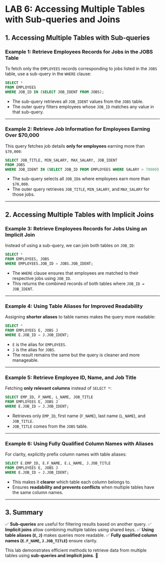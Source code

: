 # **LAB 6: Accessing Multiple Tables with Sub-queries and Joins**

## **1. Accessing Multiple Tables with Sub-queries**

### **Example 1: Retrieve Employees Records for Jobs in the JOBS Table**
To fetch only the `EMPLOYEES` records corresponding to jobs listed in the `JOBS` table, use a sub-query in the `WHERE` clause:
```sql
SELECT * 
FROM EMPLOYEES 
WHERE JOB_ID IN (SELECT JOB_IDENT FROM JOBS);
```
- The sub-query retrieves all `JOB_IDENT` values from the `JOBS` table.
- The outer query filters employees whose `JOB_ID` matches any value in that sub-query.

---

### **Example 2: Retrieve Job Information for Employees Earning Over $70,000**
This query fetches job details **only for employees** earning more than `$70,000`:
```sql
SELECT JOB_TITLE, MIN_SALARY, MAX_SALARY, JOB_IDENT
FROM JOBS
WHERE JOB_IDENT IN (SELECT JOB_ID FROM EMPLOYEES WHERE SALARY > 70000);
```
- The sub-query selects all `JOB_ID`s where employees earn more than `$70,000`.
- The outer query retrieves `JOB_TITLE`, `MIN_SALARY`, and `MAX_SALARY` for those jobs.

---

## **2. Accessing Multiple Tables with Implicit Joins**

### **Example 3: Retrieve Employees Records for Jobs Using an Implicit Join**
Instead of using a sub-query, we can join both tables on `JOB_ID`:
```sql
SELECT *
FROM EMPLOYEES, JOBS
WHERE EMPLOYEES.JOB_ID = JOBS.JOB_IDENT;
```
- The `WHERE` clause ensures that employees are matched to their respective jobs using `JOB_ID`.
- This returns the combined records of both tables where `JOB_ID = JOB_IDENT`.

---

### **Example 4: Using Table Aliases for Improved Readability**
Assigning **shorter aliases** to table names makes the query more readable:
```sql
SELECT *
FROM EMPLOYEES E, JOBS J
WHERE E.JOB_ID = J.JOB_IDENT;
```
- `E` is the alias for `EMPLOYEES`.
- `J` is the alias for `JOBS`.
- The result remains the same but the query is cleaner and more manageable.

---

### **Example 5: Retrieve Employee ID, Name, and Job Title**
Fetching **only relevant columns** instead of `SELECT *`:
```sql
SELECT EMP_ID, F_NAME, L_NAME, JOB_TITLE
FROM EMPLOYEES E, JOBS J
WHERE E.JOB_ID = J.JOB_IDENT;
```
- Retrieves only `EMP_ID`, first name (`F_NAME`), last name (`L_NAME`), and `JOB_TITLE`.
- `JOB_TITLE` comes from the `JOBS` table.

---

### **Example 6: Using Fully Qualified Column Names with Aliases**
For clarity, explicitly prefix column names with table aliases:
```sql
SELECT E.EMP_ID, E.F_NAME, E.L_NAME, J.JOB_TITLE
FROM EMPLOYEES E, JOBS J
WHERE E.JOB_ID = J.JOB_IDENT;
```
- This makes it **clearer** which table each column belongs to.
- Ensures **readability and prevents conflicts** when multiple tables have the same column names.

---

## **3. Summary**
✅ **Sub-queries** are useful for filtering results based on another query.
✅ **Implicit joins** allow combining multiple tables using shared keys.
✅ **Using table aliases (`E`, `J`)** makes queries more readable.
✅ **Fully qualified column names (`E.F_NAME`, `J.JOB_TITLE`)** ensure clarity.

This lab demonstrates efficient methods to retrieve data from multiple tables using **sub-queries and implicit joins**. 🚀
